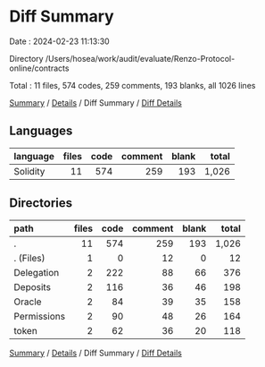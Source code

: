# Diff Summary

Date : 2024-02-23 11:13:30

Directory /Users/hosea/work/audit/evaluate/Renzo-Protocol-online/contracts

Total : 11 files,  574 codes, 259 comments, 193 blanks, all 1026 lines

[Summary](results.md) / [Details](details.md) / Diff Summary / [Diff Details](diff-details.md)

## Languages
| language | files | code | comment | blank | total |
| :--- | ---: | ---: | ---: | ---: | ---: |
| Solidity | 11 | 574 | 259 | 193 | 1,026 |

## Directories
| path | files | code | comment | blank | total |
| :--- | ---: | ---: | ---: | ---: | ---: |
| . | 11 | 574 | 259 | 193 | 1,026 |
| . (Files) | 1 | 0 | 12 | 0 | 12 |
| Delegation | 2 | 222 | 88 | 66 | 376 |
| Deposits | 2 | 116 | 36 | 46 | 198 |
| Oracle | 2 | 84 | 39 | 35 | 158 |
| Permissions | 2 | 90 | 48 | 26 | 164 |
| token | 2 | 62 | 36 | 20 | 118 |

[Summary](results.md) / [Details](details.md) / Diff Summary / [Diff Details](diff-details.md)